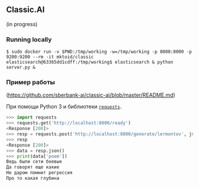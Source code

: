## Classic.AI
(in progress)

### Running locally

```
$ sudo docker run -v $PWD:/tmp/working -w=/tmp/working -p 8000:8000 -p 9200:9200 --rm -it mktoid/classic
elasticsearch@63365dd1cdff:/tmp/working$ elasticsearch & python server.py &
```

### Пример работы
(https://github.com/sberbank-ai/classic-ai/blob/master/README.md)

При помощи Python 3 и библиотеки [`requests`](http://docs.python-requests.org/en/master/).

```python
>>> import requests
>>> requests.get('http://localhost:8000/ready')
<Response [200]>
>>> resp = requests.post('http://localhost:8000/generate/lermontov', json={'seed': 'регрессия глубокими нейронными сетями'})
>>> resp
<Response [200]>
>>> data = resp.json()
>>> print(data['poem'])
Ведь были сети боевые
Да говорят еще какие
Не даром помнит регрессия
Про то какая глубина
```


